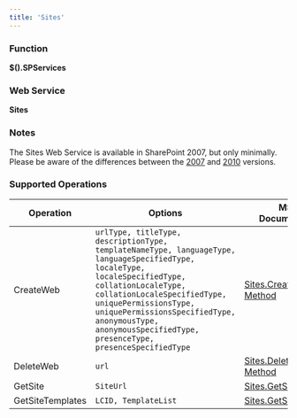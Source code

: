 ```yaml
---
title: 'Sites'
---
```


### Function

**$().SPServices**

### Web Service

**Sites**

### Notes

The Sites Web Service is available in SharePoint 2007, but only minimally. Please be aware of the differences between the [2007](http://msdn.microsoft.com/en-us/library/sites.sites_methods%28v=office.12%29.aspx) and [2010](http://msdn.microsoft.com/en-us/library/websvcsites.sites_methods.aspx) versions.

### Supported Operations

| Operation | Options | MSDN Documentation | Introduced |
| --------- | ------- | ------------------ | ---------- |
| CreateWeb | `urlType, titleType, descriptionType, templateNameType, languageType, languageSpecifiedType, localeType, localeSpecifiedType, collationLocaleType, collationLocaleSpecifiedType, uniquePermissionsType, uniquePermissionsSpecifiedType, anonymousType, anonymousSpecifiedType, presenceType, presenceSpecifiedType` | [Sites.CreateWeb Method](http://msdn.microsoft.com/en-us/library/ee658286) | [0.7.2](http://spservices.codeplex.com/releases/view/81401) |
| DeleteWeb | `url` | [Sites.DeleteWeb Method](http://msdn.microsoft.com/en-us/library/websvcsites.sites.deleteweb) | [0.7.2](http://spservices.codeplex.com/releases/view/81401) |
| GetSite | `SiteUrl` | [Sites.GetSite Method](http://msdn.microsoft.com/en-us/library/websvcsites.sites.getsite) | [0.7.2](http://spservices.codeplex.com/releases/view/81401) |
| GetSiteTemplates | `LCID, TemplateList` | [Sites.GetSiteTemplates](http://msdn.microsoft.com/en-us/library/websvcsites.sites.getsitetemplates) | [0.7.2](http://spservices.codeplex.com/releases/view/81401) |
